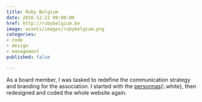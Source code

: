 ```yaml
---
title: Ruby Belgium
date: 2016-12-22 00:00:00
href: http://rubybelgium.be
image: assets/images/rubybelgium.png
categories:
- code
- design
- management
published: false

---
```

As a board member, I was tasked to redefine the communication strategy and branding for the association. I started with the [personnas](https://trello.com/b/qi5tLdss/rubybelgium-personnas){:.white}, then redesigned and coded the whole website again.